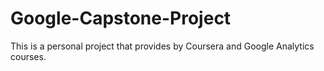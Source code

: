 # Google-Capstone-Project
This is a personal project that provides by Coursera and Google Analytics courses.

